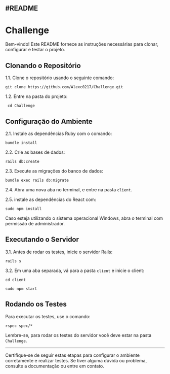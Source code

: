 #README
---

# Challenge
Bem-vindo! Este README fornece as instruções necessárias para clonar, configurar e testar o projeto.
## Clonando o Repositório
1.1.  Clone o repositório  usando o seguinte comando:
   
    git clone https://github.com/Alexc0217/Challenge.git

1.2.  Entre na pasta do projeto:

     cd Challenge

## Configuração do Ambiente
2.1.  Instale as dependências Ruby  com  o  comando:
   
    bundle install

2.2.  Crie as bases de dados:
   
    rails db:create

2.3.  Execute as migrações do banco de dados:
   
    bundle exec rails db:migrate

2.4. Abra uma nova aba no terminal, e entre na pasta ```client```.

2.5. instale  as dependências do React com:

    sudo npm install

Caso esteja utilizando o sistema operacional Windows, abra o terminal com permissão de administrador.

## Executando o Servidor
3.1.  Antes de rodar os testes, inicie o servidor Rails:

    rails s

3.2.  Em uma aba  separada, vá para a pasta `client` e inicie o client:

    cd client

    sudo npm start

## Rodando os Testes
Para executar os testes, use o comando:
    
    rspec spec/*

Lembre-se, para rodar os testes do servidor você deve estar na pasta ```Challenge```.
  
---

Certifique-se de seguir estas etapas para configurar o ambiente corretamente e realizar testes. Se tiver alguma dúvida ou problema, consulte a documentação ou entre em contato.
